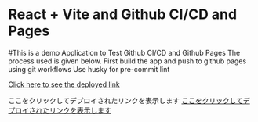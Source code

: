 # React + Vite and Github CI/CD and Pages

#This is a demo Application to Test Github CI/CD and Github Pages
The process used is given below.
First build the app and push to github pages using git workflows
Use husky for pre-commit lint

[Click here to see the deployed link](https://kazikhaledsaif.github.io/react-app-ci-cd-gitpages/)

ここをクリックしてデプロイされたリンクを表示します
[ここをクリックしてデプロイされたリンクを表示します](https://kazikhaledsaif.github.io/react-app-ci-cd-gitpages/)
